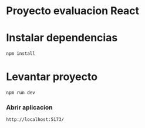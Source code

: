 # Proyecto evaluacion React

# Instalar dependencias

```
npm install
```

# Levantar proyecto

```
npm run dev
```

### Abrir aplicacion

```
http://localhost:5173/
```
